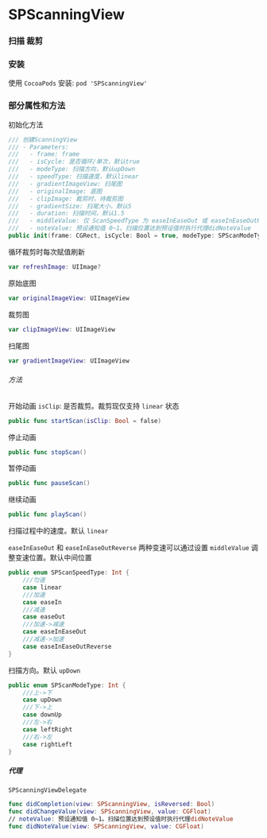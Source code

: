 # SPScanningView

### 扫描 裁剪

### 安装
使用 `CocoaPods` 安装: `pod 'SPScanningView'`



### 部分属性和方法



初始化方法

```swift
/// 创建ScanningView
/// - Parameters:
///   - frame: frame
///   - isCycle: 是否循环/单次，默认true
///   - modeType: 扫描方向，默认upDown
///   - speedType: 扫描速度，默认linear
///   - gradientImageView: 扫尾图
///   - originalImage: 底图
///   - clipImage: 裁剪时，待裁剪图
///   - gradientSize: 扫尾大小，默认5
///   - duration: 扫描时间，默认1.5
///   - middleValue: 仅 ScanSpeedType 为 easeInEaseOut 或 easeInEaseOutReverse 时生效。默认中间位置
///   - noteValue: 预设通知值 0~1。扫描位置达到预设值时执行代理didNoteValue
public init(frame: CGRect, isCycle: Bool = true, modeType: SPScanModeType = .upDown, speedType: SPScanSpeedType = .linear, gradientImage: UIImage = UIImage(), originalImage: UIImage = UIImage(), clipImage: UIImage = UIImage(), gradientSize: CGFloat = 5, duration: CGFloat = 1.5, middleValue: CGFloat = 0, noteValue: CGFloat = 1) 
```



循环裁剪时每次赋值刷新

```swift
var refreshImage: UIImage? 
```

原始底图

```swift
var originalImageView: UIImageView 
```

裁剪图

```swift
var clipImageView: UIImageView 
```

扫尾图

```swift
var gradientImageView: UIImageView 
```



###### 方法

开始动画
`isClip`: 是否裁剪。裁剪现仅支持 `linear` 状态

```swift
public func startScan(isClip: Bool = false) 
```

停止动画

```swift
public func stopScan() 
```

暂停动画

```swift
public func pauseScan() 
```

继续动画

```swift
public func playScan() 
```



扫描过程中的速度。默认 `linear`

`easeInEaseOut` 和 `easeInEaseOutReverse` 两种变速可以通过设置 `middleValue` 调整变速位置。默认中间位置

```swift
public enum SPScanSpeedType: Int {
    ///匀速
    case linear
    ///加速
    case easeIn
    ///减速
    case easeOut
    ///加速->减速
    case easeInEaseOut
    ///减速->加速
    case easeInEaseOutReverse
}
```



扫描方向。默认 `upDown`

```swift
public enum SPScanModeType: Int {
    ///上->下
    case upDown
    ///下->上
    case downUp
    ///左->右
    case leftRight
    ///右->左
    case rightLeft
}
```



##### 代理

`SPScanningViewDelegate`



```swift
func didCompletion(view: SPScanningView, isReversed: Bool)
func didChangeValue(view: SPScanningView, value: CGFloat)
// noteValue: 预设通知值 0~1。扫描位置达到预设值时执行代理didNoteValue
func didNoteValue(view: SPScanningView, value: CGFloat)
```

